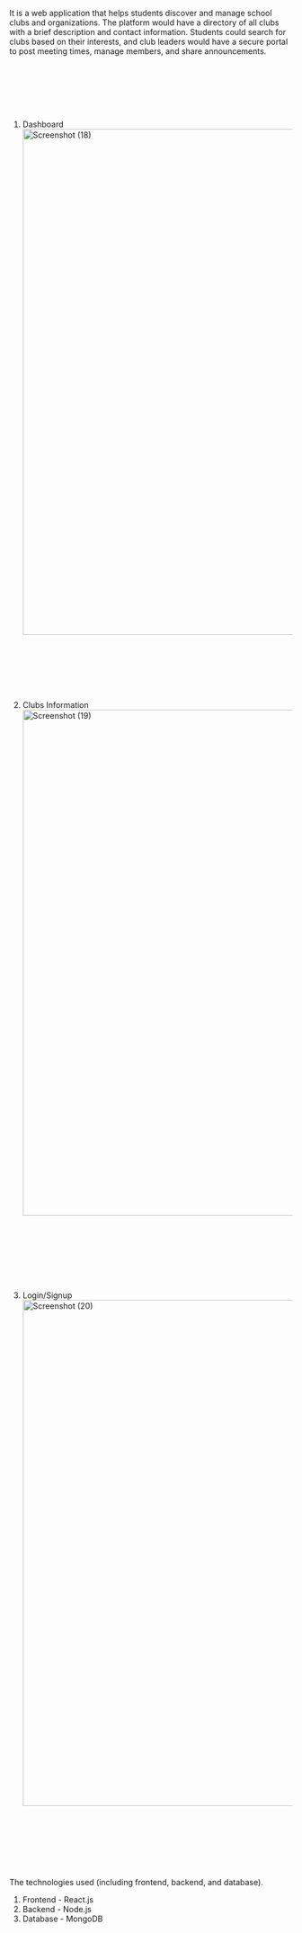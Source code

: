 It is  a web application that helps students discover and manage school clubs and organizations. 
The platform would have a directory of all clubs with a brief description and contact information.
Students could search for clubs based on their interests, and club leaders would have a secure portal to post meeting times, manage members, and share announcements.

<br>
<br>
<br>
<br>
<br>

1. Dashboard
   <img width="1600" height="900" alt="Screenshot (18)" src="https://github.com/user-attachments/assets/5cd0f176-6d37-4e03-a657-a78a2d34184c" />

<br>
<br>
<br>
<br>
<br>

2. Clubs Information
   <img width="1600" height="900" alt="Screenshot (19)" src="https://github.com/user-attachments/assets/6fda411f-0cbe-4c34-a33a-508b03c352e2" />

<br>
<br>
<br>
<br>
<br>
<br>

3. Login/Signup
   <img width="1600" height="900" alt="Screenshot (20)" src="https://github.com/user-attachments/assets/382e70d5-328e-42e9-a077-ddd025f84fee" />


   <br>
<br>
<br>
<br>
<br>


The technologies used (including frontend, backend, and database).
<br>
1. Frontend - React.js
   <br>
2. Backend - Node.js
   <br>
3. Database - MongoDB
   <br>



   
